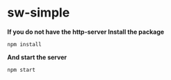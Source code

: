 # sw-simple

**If you do not have the http-server Install the package**
```
npm install
```
**And start the server**
```
npm start
```
